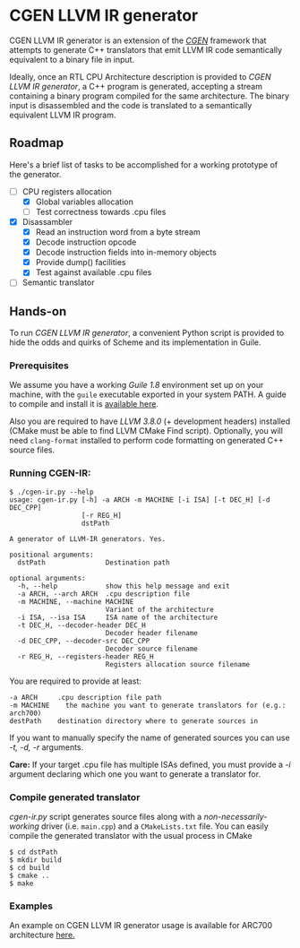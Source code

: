 # CGEN LLVM IR generator

CGEN LLVM IR generator is an extension of the [*CGEN*][1] framework that attempts to generate C++ translators that emit LLVM IR code semantically equivalent to a binary file in input.

Ideally, once an RTL CPU Architecture description is provided to *CGEN LLVM IR generator*, a C++ program is generated, accepting a stream containing a binary program compiled for the same architecture. The binary input is disassembled and the code is translated to a semantically equivalent LLVM IR program.

## Roadmap
Here's a brief list of tasks to be accomplished for a working prototype of the generator.

- [ ] CPU registers allocation
  - [x] Global variables allocation
  - [ ] Test correctness towards .cpu files
- [x] Disassambler
  - [x] Read an instruction word from a byte stream
  - [x] Decode instruction opcode
  - [x] Decode instruction fields into in-memory objects
  - [x] Provide dump() facilities
  - [x] Test against available .cpu files
- [ ] Semantic translator

## Hands-on
To run *CGEN LLVM IR generator*, a convenient Python script is provided to hide the odds and quirks of Scheme and its implementation in Guile.
### Prerequisites
We assume you have a working *Guile 1.8* environment set up on your machine, with the ```guile``` executable exported in your system PATH. A guide to compile and install it is [available here](docs/build_guile.md).

Also you are required to have *LLVM 3.8.0* (+ development headers) installed (CMake must be able to find LLVM CMake Find script).
Optionally, you will need ```clang-format``` installed to perform code formatting on generated C++ source files.

### Running CGEN-IR:
```
$ ./cgen-ir.py --help
usage: cgen-ir.py [-h] -a ARCH -m MACHINE [-i ISA] [-t DEC_H] [-d DEC_CPP]
                  [-r REG_H]
                  dstPath

A generator of LLVM-IR generators. Yes.

positional arguments:
  dstPath               Destination path

optional arguments:
  -h, --help            show this help message and exit
  -a ARCH, --arch ARCH  .cpu description file
  -m MACHINE, --machine MACHINE
                        Variant of the architecture
  -i ISA, --isa ISA     ISA name of the architecture
  -t DEC_H, --decoder-header DEC_H
                        Decoder header filename
  -d DEC_CPP, --decoder-src DEC_CPP
                        Decoder source filename
  -r REG_H, --registers-header REG_H
                        Registers allocation source filename
```

You are required to provide at least:
```
-a ARCH     .cpu description file path
-m MACHINE    the machine you want to generate translators for (e.g.: arch700)
destPath    destination directory where to generate sources in
```

If you want to manually specify the name of generated sources you can use _-t, -d, -r_ arguments.

**Care:** If your target .cpu file has multiple ISAs defined, you must provide a _-i_ argument declaring which one you want to generate a translator for.

### Compile generated translator
_cgen-ir.py_ script generates source files along with a _non-necessarily-working_ driver (i.e. ```main.cpp```) and a ```CMakeLists.txt``` file.
You can easily compile the generated translator with the usual process in CMake
```
$ cd dstPath
$ mkdir build
$ cd build
$ cmake ..
$ make
```


### Examples
An example on CGEN LLVM IR generator usage is available for ARC700 architecture [here.](https://polimicg.org/gitlab/leonardo.arcari/cgen-llvm-ir-generator/tree/master/test/arc700)

[1]: https://sourceware.org/cgen/